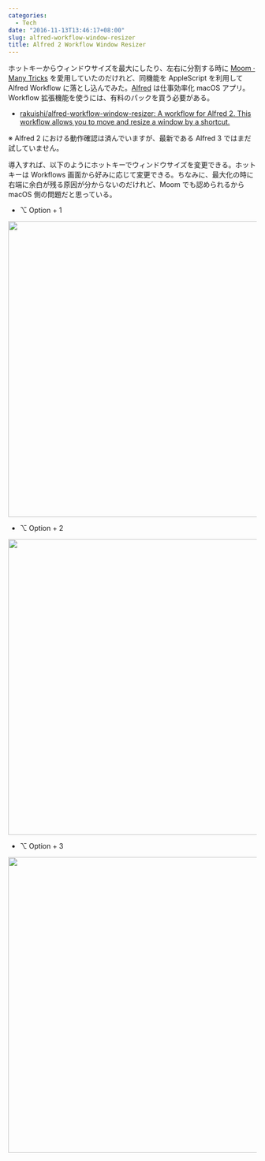 ```yaml
---
categories:
  - Tech
date: "2016-11-13T13:46:17+08:00"
slug: alfred-workflow-window-resizer
title: Alfred 2 Workflow Window Resizer
---
```


ホットキーからウィンドウサイズを最大にしたり、左右に分割する時に [Moom · Many Tricks](https://manytricks.com/moom/) を愛用していたのだけれど、同機能を AppleScript を利用して Alfred Workflow に落とし込んでみた。[Alfred](https://www.alfredapp.com/) は仕事効率化 macOS アプリ。Workflow 拡張機能を使うには、有料のパックを買う必要がある。

- [rakuishi/alfred-workflow-window-resizer: A workflow for Alfred 2. This workflow allows you to move and resize a window by a shortcut.](https://github.com/rakuishi/alfred-workflow-window-resizer)

※ Alfred 2 における動作確認は済んでいますが、最新である Alfred 3 ではまだ試していません。

導入すれば、以下のようにホットキーでウィンドウサイズを変更できる。ホットキーは Workflows 画面から好みに応じて変更できる。ちなみに、最大化の時に右端に余白が残る原因が分からないのだけれど、Moom でも認められるから macOS 側の問題だと思っている。

- ⌥ Option + 1

<img alt="" src="/images/2016/11/alfred-workflow-window-resizer-1.jpg" width="960" height="600">

- ⌥ Option + 2

<img alt="" src="/images/2016/11/alfred-workflow-window-resizer-2.jpg" width="960" height="600">

- ⌥ Option + 3

<img alt="" src="/images/2016/11/alfred-workflow-window-resizer-3.jpg" width="960" height="600">
